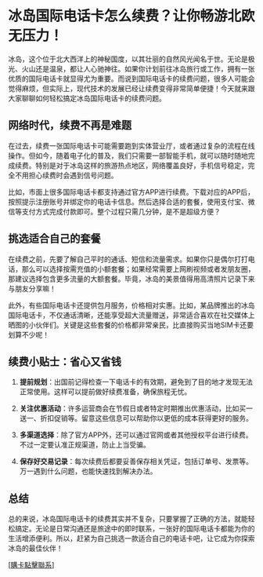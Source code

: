 # 冰岛国际电话卡怎么续费？让你畅游北欧无压力！

冰岛，这个位于北大西洋上的神秘国度，以其壮丽的自然风光闻名于世。无论是极光、火山还是温泉，都让人心驰神往。如果你计划前往冰岛旅行或工作，拥有一张优质的国际电话卡就显得尤为重要。而说到国际电话卡的续费问题，很多人可能会觉得麻烦，但实际上，现代技术的发展已经让续费变得非常简单便捷！今天就来跟大家聊聊如何轻松搞定冰岛国际电话卡的续费问题。

## 网络时代，续费不再是难题

在过去，续费一张国际电话卡可能需要跑到实体营业厅，或者通过复杂的流程在线操作。但如今，随着电子化的普及，我们只需要一部智能手机，就可以随时随地完成续费。特别是对于冰岛这样的旅游热点地区，网络覆盖良好，手机信号稳定，完全不用担心续费时会遇到信号问题。

比如，市面上很多国际电话卡都支持通过官方APP进行续费。下载对应的APP后，按照提示注册账号并绑定你的电话卡信息。然后选择合适的套餐，使用支付宝、微信等支付方式完成付款即可。整个过程只需几分钟，是不是超级方便？

## 挑选适合自己的套餐

在续费之前，先要了解自己平时的通话、短信和流量需求。如果你只是偶尔打打电话，那么可以选择按需充值的小额套餐；如果经常需要上网刷视频或者发朋友圈，那建议选择包含更多流量的大额套餐。毕竟，冰岛的美景值得用高清照片记录下来与朋友分享嘛！

此外，有些国际电话卡还提供包月服务，价格相对实惠。比如，某品牌推出的冰岛国际电话卡，不仅通话清晰，还能享受超大流量赠送，非常适合喜欢在社交媒体上晒图的小伙伴们。关键是这些套餐的价格都非常亲民，比直接购买当地SIM卡还要划算不少呢！

## 续费小贴士：省心又省钱

1. **提前规划**：出国前记得检查一下电话卡的有效期，避免到了目的地才发现无法正常使用。这样可以提前做好续费准备，确保旅程无忧。
   
2. **关注优惠活动**：许多运营商会在节假日或者特定时期推出优惠活动，比如买一送一、折扣促销等。留意这些信息可以帮助你以更低的成本获得更好的服务。

3. **多渠道选择**：除了官方APP外，还可以通过官网或者其他授权平台进行续费。不过一定要认准正规渠道，防止上当受骗。

4. **保存好交易记录**：每次续费后都要妥善保存相关凭证，包括订单号、发票等。万一遇到什么问题，也能快速找到解决办法。

## 总结

总的来说，冰岛国际电话卡的续费其实并不复杂，只要掌握了正确的方法，就能轻松搞定。无论是日常沟通还是旅途中的即时联系，一张好的国际电话卡都能为你的生活增添便利。所以，赶紧为自己挑选一款适合自己的电话卡吧，让它成为你探索冰岛的最佳伙伴！

[[購卡點擊聯系](https://t.me/s/esim1088)]